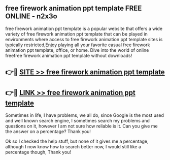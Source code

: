 ## free firework animation ppt template FREE ONLINE - n2x3o

free firework animation ppt template is a popular website that offers a wide variety of free firework animation ppt template that can be played in environments where access to free firework animation ppt template sites is typically restricted,Enjoy playing all your favorite casual free firework animation ppt template, office, or home. Dive into the world of online freefree firework animation ppt template without downloads!

## 👉🔴 [SITE >> free firework animation ppt template](http://news.freeplayer.one?title=free_firework_animation_ppt_template&ref=FRRE)

## 👉🔴 [LINK >> free firework animation ppt template](http://news.freeplayer.one?title=free_firework_animation_ppt_template&ref=FREE)

Sometimes in life, I have problems, we all do, since Google is the most used and well known search engine, I sometimes search my problems and questions on it, however I am not sure how reliable is it. Can you give me the answer on a percentage? Thank you!

Ok so I checked the help stuff, but none of it gives me a percentage, although I now know how to search better now, I would still like a percentage though, Thank you!